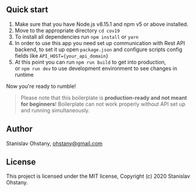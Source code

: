## Quick start

1.  Make sure that you have Node.js v8.15.1 and npm v5 or above installed.
2.  Move to the appropriate directory `cd cov19`
3.  To install all dependencies run `npm install` or `yarn`
4.  In order to use this app you need set up communication with 
    Rest API backend, to set it up open `package.json` and configure scripts config fields like `API_HOST={your_api_domain}`
5.  At this point you can run `npm run build` to get into production,  
    or `npm run dev` to use development environment to see changes in runtime

Now you're ready to rumble!

> Please note that this boilerplate is **production-ready and not meant for beginners**! Boilerplate can not work properly without API set up and running simultaneously.

## Author

Stanislav Ohstany, ohstany@gmail.com

## License

This project is licensed under the MIT license, Copyright (c) 2020 Stanislav Ohstany.
